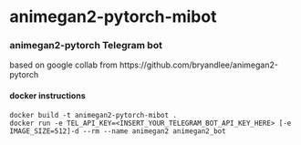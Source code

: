 # animegan2-pytorch-mibot
<h3> animegan2-pytorch Telegram bot</h3>
based on google collab from https://github.com/bryandlee/animegan2-pytorch

<h4>docker instructions</h4>

```docker build -t animegan2-pytorch-mibot .```</br>
```docker run -e TEL_API_KEY=<INSERT_YOUR_TELEGRAM_BOT_API_KEY_HERE> [-e IMAGE_SIZE=512]-d --rm --name animegan2 animegan2_bot```


